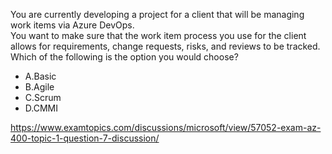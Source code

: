 You are currently developing a project for a client that will be managing work items via Azure DevOps.<br/>You want to make sure that the work item process you use for the client allows for requirements, change requests, risks, and reviews to be tracked.<br/>Which of the following is the option you would choose?<br/><ul><li class="multi-choice-item"><span class="multi-choice-letter" data-choice-letter="A">A.</span>Basic</li><li class="multi-choice-item"><span class="multi-choice-letter" data-choice-letter="B">B.</span>Agile</li><li class="multi-choice-item"><span class="multi-choice-letter" data-choice-letter="C">C.</span>Scrum</li><li class="multi-choice-item correct-hidden"><span class="multi-choice-letter" data-choice-letter="D">D.</span>CMMI</li></ul><p><a href="https://www.examtopics.com/discussions/microsoft/view/57052-exam-az-400-topic-1-question-7-discussion/">https://www.examtopics.com/discussions/microsoft/view/57052-exam-az-400-topic-1-question-7-discussion/</a></p><script src="https://giscus.app/client.js"                    data-repo="azsamples/az204"                    data-repo-id="R_kgDOMRXzDQ"                    data-category="General"                    data-category-id="DIC_kwDOMRXzDc4Cgi27"                    data-mapping="pathname"                    data-strict="0"                    data-reactions-enabled="0"                    data-emit-metadata="0"                    data-input-position="bottom"                    data-theme="preferred_color_scheme"                    data-lang="en"                    crossorigin="anonymous"                    async>                    </script>